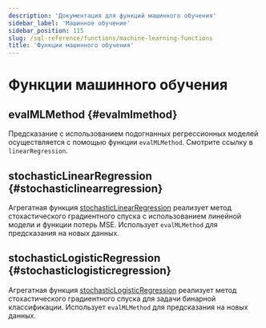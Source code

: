 ```yaml
---
description: 'Документация для функций машинного обучения'
sidebar_label: 'Машинное обучение'
sidebar_position: 115
slug: /sql-reference/functions/machine-learning-functions
title: 'Функции машинного обучения'
---
```



# Функции машинного обучения

## evalMLMethod {#evalmlmethod}

Предсказание с использованием подогнанных регрессионных моделей осуществляется с помощью функции `evalMLMethod`. Смотрите ссылку в `linearRegression`.

## stochasticLinearRegression {#stochasticlinearregression}

Агрегатная функция [stochasticLinearRegression](/sql-reference/aggregate-functions/reference/stochasticlinearregression) реализует метод стохастического градиентного спуска с использованием линейной модели и функции потерь MSE. Использует `evalMLMethod` для предсказания на новых данных.

## stochasticLogisticRegression {#stochasticlogisticregression}

Агрегатная функция [stochasticLogisticRegression](/sql-reference/aggregate-functions/reference/stochasticlogisticregression) реализует метод стохастического градиентного спуска для задачи бинарной классификации. Использует `evalMLMethod` для предсказания на новых данных.
